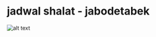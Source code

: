 # jadwal shalat - jabodetabek

![alt text]([http://url/to/img.png](https://raw.githubusercontent.com/codeplugs/jadwal-shalat---jabodetabek/main/images/Screenshot_2023-11-30-14-30-26-346_id.cybercode.jadwalshalat_jabodetabek%5B1%5D.jpg)https://raw.githubusercontent.com/codeplugs/jadwal-shalat---jabodetabek/main/images/Screenshot_2023-11-30-14-30-26-346_id.cybercode.jadwalshalat_jabodetabek%5B1%5D.jpg)

